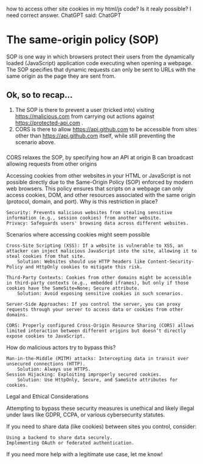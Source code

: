 how to access other site cookies in my html/js code? Is it realy possible? I need correct answer.
ChatGPT said:
ChatGPT

# The same-origin policy (SOP) 
SOP is one way in which browsers protect their users from the dynamically loaded (JavaScript) application code executing when opening a webpage. The SOP specifies that dynamic requests can only be sent to URLs with the same origin as the page they are sent from.


## Ok, so to recap…
1. The SOP is there to prevent a user (tricked into) visiting https://malicious.com from carrying out actions against https://protected-api.com .
2. CORS is there to allow https://api.github.com to be accessible from sites other than https://api.github.com itself, while still preventing the scenario above.

#####
CORS relaxes the SOP, by specifying how an API at origin B can broadcast allowing requests from other origins


Accessing cookies from other websites in your HTML or JavaScript is not possible directly due to the Same-Origin Policy (SOP) enforced by modern web browsers. This policy ensures that scripts on a webpage can only access cookies, DOM, and other resources associated with the same origin (protocol, domain, and port).
Why is this restriction in place?

    Security: Prevents malicious websites from stealing sensitive information (e.g., session cookies) from another website.
    Privacy: Safeguards users' browsing data across different websites.

Scenarios where accessing cookies might seem possible

    Cross-Site Scripting (XSS): If a website is vulnerable to XSS, an attacker can inject malicious JavaScript into the site, allowing it to steal cookies from that site.
        Solution: Websites should use HTTP headers like Content-Security-Policy and HttpOnly cookies to mitigate this risk.

    Third-Party Contexts: Cookies from other domains might be accessible in third-party contexts (e.g., embedded iframes), but only if those cookies have the SameSite=None; Secure attribute.
        Solution: Avoid exposing sensitive cookies in such scenarios.

    Server-Side Approaches: If you control the server, you can proxy requests through your server to access data or cookies from other domains.

    CORS: Properly configured Cross-Origin Resource Sharing (CORS) allows limited interaction between different origins but doesn’t directly expose cookies to JavaScript.

How do malicious actors try to bypass this?

    Man-in-the-Middle (MITM) attacks: Intercepting data in transit over unsecured connections (HTTP).
        Solution: Always use HTTPS.
    Session Hijacking: Exploiting improperly secured cookies.
        Solution: Use HttpOnly, Secure, and SameSite attributes for cookies.

Legal and Ethical Considerations

Attempting to bypass these security measures is unethical and likely illegal under laws like GDPR, CCPA, or various cybersecurity statutes.

If you need to share data (like cookies) between sites you control, consider:

    Using a backend to share data securely.
    Implementing OAuth or federated authentication.

If you need more help with a legitimate use case, let me know!
